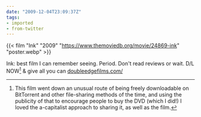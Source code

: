 ```yaml
---
date: "2009-12-04T23:09:37Z"
tags:
- imported
- from-twitter
---
```


{{< film "Ink" "2009" "https://www.themoviedb.org/movie/24869-ink" "poster.webp" >}}

Ink: best film I can remember seeing. Period. Don't read reviews or wait. D/L NOW[^1] & give all you can [doubleedgefilms.com/](https://doubleedgefilms.com/pages/trailers)

[^1]: This film went down an unusual route of being freely downloadable on BitTorrent and other file-sharing methods of the time, and using the publicity of that to encourage people to buy the DVD (which I did!) I loved the a-capitalist approach to sharing it, as well as the film.
